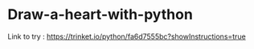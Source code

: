 # Draw-a-heart-with-python

Link to try : https://trinket.io/python/fa6d7555bc?showInstructions=true
      
